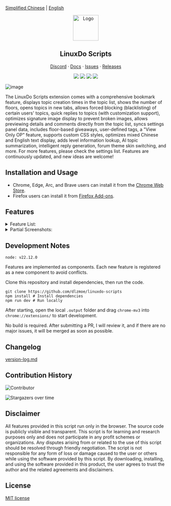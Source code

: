 [Simplified Chinese](https://github.com/dlzmoe/linuxdo-scripts/blob/main/README.md) | [English](https://github.com/dlzmoe/linuxdo-scripts/blob/main/README_EN.md)

<div align="center">
  <a href="https://github.com/dlzmoe/linuxdo-scripts">
    <img src="https://github.com/dlzmoe/linuxdo-scripts/blob/main/public/icon/128.png?raw=true" alt="Logo" width="80" height="80">
  </a>

  <h2>LinuxDo Scripts</h2>
  <p>
    <a href="https://discord.gg/n2pErsD7Kg">Discord</a>
    ·
    <a href="https://linuxdo-scripts.zishu.me">Docs</a>
    ·
    <a href="https://github.com/dlzmoe/linuxdo-scripts/issues/new/choose">Issues</a>
    ·
    <a href="https://github.com/dlzmoe/linuxdo-scripts/releases/latest">Releases</a>
    <br />
  </p>

  <p>
    <img src="https://img.shields.io/github/v/release/dlzmoe/linuxdo-scripts?style=flat-square&label=LinuxDo Scripts Extension&labelColor=%235D5D5D&color=%23E97435">
    <img src="https://img.shields.io/github/stars/dlzmoe/linuxdo-scripts?style=flat-square&label=Github%20Stars">
    <img src="https://img.shields.io/chrome-web-store/users/fbgblmjbeebanackldpbmpacppflgmlj?style=flat-square&label=Chrome%20Web%20Store">
    <img src="https://img.shields.io/github/license/dlzmoe/linuxdo-scripts?style=flat-square&">
  </p>

</div>

![image](https://github.com/user-attachments/assets/8824696c-f2d4-4cfd-8273-901a3d007a39)

The LinuxDo Scripts extension comes with a comprehensive bookmark feature, displays topic creation times in the topic list, shows the number of floors, opens topics in new tabs, allows forced blocking (blacklisting) of certain users' topics, quick replies to topics (with customization support), optimizes signature image display to prevent broken images, allows previewing details and comments directly from the topic list, syncs settings panel data, includes floor-based giveaways, user-defined tags, a "View Only OP" feature, supports custom CSS styles, optimizes mixed Chinese and English text display, adds level information lookup, AI topic summarization, intelligent reply generation, forum theme skin switching, and more. For more features, please check the settings list. Features are continuously updated, and new ideas are welcome!

## Installation and Usage

- Chrome, Edge, Arc, and Brave users can install it from the [Chrome Web Store](https://chromewebstore.google.com/detail/fbgblmjbeebanackldpbmpacppflgmlj).
- Firefox users can install it from [Firefox Add-ons](https://addons.mozilla.org/zh-CN/firefox/addon/linux_do-scripts/).

## Features

<details>
<summary>Feature List:</summary>

- [x] Built-in comprehensive bookmark feature
- [x] Display topic creation time in the topic list
- [x] Show the number of floors
- [x] Open topics in new tabs
- [x] Force block (blacklist) certain users' topics
- [x] Quick replies to topics (with customization support)
- [x] Optimize signature image display to prevent broken images
- [x] Sync settings panel data
- [x] Floor-based giveaways
- [x] "View Only OP" toggle feature
- [x] Automatic dark mode switching
- [x] User-defined tags
- [x] Preview details and comments directly from the topic list
- [x] Optimize comment box emoticons
- [x] Support custom CSS styles
- [x] Optimize mixed Chinese and English text display
- [x] Add level information lookup
- [x] Switch forum emoticon styles
- [x] AI topic summarization and intelligent reply generation
- [x] Switch forum theme skins
- [x] More features available in the settings list

</details>

<details>
<summary>Partial Screenshots:</summary>

| ![image](https://github.com/user-attachments/assets/f3fb854f-e6fd-4da4-9a9c-377b6537fab7) | ![image](https://github.com/user-attachments/assets/eef1330f-3354-41a6-b654-8048d457856d) |
| ----------------------------------------------------------------------------------------- | ----------------------------------------------------------------------------------------- |
| ![image](https://github.com/user-attachments/assets/2c67ab9f-2359-4ab5-b0dd-0f257560b98b) | ![image](https://github.com/user-attachments/assets/ed4f925c-e26c-43ce-a886-fa764ac341b5) |
| ![image](https://github.com/user-attachments/assets/c6ba9abb-43aa-40ce-a4a1-b9cdae229a2d) | ![image](https://github.com/user-attachments/assets/399c1645-36e1-4fe2-a671-ae40685e87ca) |

</details>

## Development Notes

```
node: v22.12.0
```

Features are implemented as components. Each new feature is registered as a new component to avoid conflicts.

Clone this repository and install dependencies, then run the code.

```shell
git clone https://github.com/dlzmoe/linuxdo-scripts
npm install # Install dependencies
npm run dev # Run locally
```

After starting, open the local `.output` folder and drag `chrome-mv3` into `chrome://extensions/` to start development.

No build is required. After submitting a PR, I will review it, and if there are no major issues, it will be merged as soon as possible.

## Changelog

[version-log.md](https://github.com/dlzmoe/linuxdo-scripts/blob/main/version-log.md)

## Contribution History

![Contributor](https://contrib.rocks/image?repo=dlzmoe/linuxdo-scripts)

![Stargazers over time](https://starchart.cc/dlzmoe/linuxdo-scripts.svg?variant=adaptive)

## Disclaimer

All features provided in this script run only in the browser. The source code is publicly visible and transparent. This script is for learning and research purposes only and does not participate in any profit schemes or organizations. Any disputes arising from or related to the use of this script should be resolved through friendly negotiation. The script is not responsible for any form of loss or damage caused to the user or others while using the software provided by this script. By downloading, installing, and using the software provided in this product, the user agrees to trust the author and the related agreements and disclaimers.

## License

[MIT license](https://github.com/dlzmoe/linuxdo-scripts/blob/main/LICENSE)